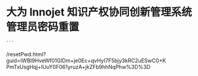 # 大为 lnnojet 知识产权协同创新管理系统管理员密码重置

    ```
/resetPwd.html?guid=IWBI9HveWf01GlDm+je0Ec+qvHyI7F5bjy3kRC2uESwC0+K PmTxUsgHqj+lUuY0F061yruzA+jkZFb9hhNqPhw%3D%3D
```
